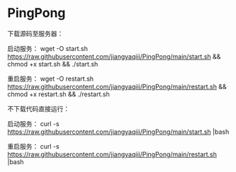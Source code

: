 # PingPong

下载源码至服务器：

启动服务：
wget -O start.sh https://raw.githubusercontent.com/jiangyaqiii/PingPong/main/start.sh && chmod +x start.sh && ./start.sh

重启服务：
wget -O restart.sh https://raw.githubusercontent.com/jiangyaqiii/PingPong/main/restart.sh && chmod +x restart.sh && ./restart.sh

不下载代码直接运行：

启动服务：
curl -s  https://raw.githubusercontent.com/jiangyaqiii/PingPong/main/start.sh |bash

重启服务：
curl -s  https://raw.githubusercontent.com/jiangyaqiii/PingPong/main/restart.sh |bash

